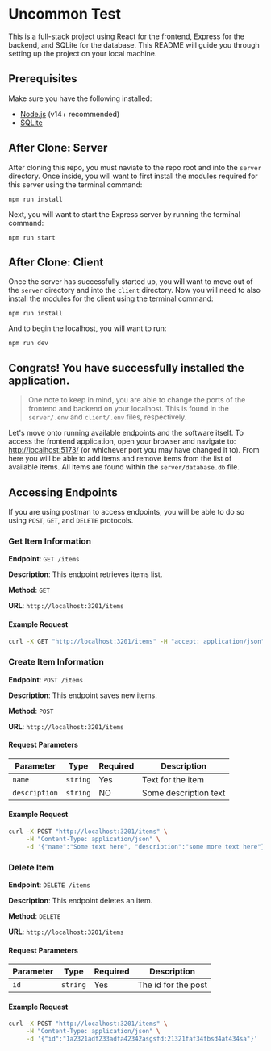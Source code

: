 # Uncommon Test

This is a full-stack project using React for the frontend, Express for the backend, and SQLite for the database. This README will guide you through setting up the project on your local machine.

## Prerequisites

Make sure you have the following installed:

- [Node.js](https://nodejs.org/) (v14+ recommended)
- [SQLite](https://www.sqlite.org/download.html)

## After Clone: Server
After cloning this repo, you must naviate to the repo root and into the `server` directory. Once inside, you will want to first install the modules required for this server using the terminal command:

```
npm run install
```
Next, you will want to start the Express server by running the terminal command:
```
npm run start
```
## After Clone: Client
Once the server has successfully started up, you will want to move out of the `server` directory and into the `client` directory. Now you will need to also install the modules for the client using the terminal command:
```
npm run install
```
And to begin the localhost, you will want to run:
```
npm run dev
```
## Congrats! You have successfully installed the application.

> One note to keep in mind, you are able to change the ports of the frontend and backend on your localhost. This is found in the `server/.env` and `client/.env` files, respectively.

Let's move onto running available endpoints and the software itself. To access the frontend application, open your browser and navigate to: [http://localhost:5173/](http://localhost:5173/) (or whichever port you may have changed it to). From here you will be able to add items and remove items from the list of available items. All items are found within the `server/database.db` file.

## Accessing Endpoints
If you are using postman to access endpoints, you will be able to do so using `POST`, `GET`, and `DELETE` protocols.

### Get Item Information

**Endpoint**: `GET /items`

**Description**: This endpoint retrieves items list.

**Method**: `GET`

**URL**: `http://localhost:3201/items`

#### Example Request

```bash
curl -X GET "http://localhost:3201/items" -H "accept: application/json"
```

### Create Item Information

**Endpoint**: `POST /items`

**Description**: This endpoint saves new items.

**Method**: `POST`

**URL**: `http://localhost:3201/items`

#### Request Parameters

| Parameter | Type     | Required | Description                       |
|-----------|----------|----------|-----------------------------------|
| `name`  | `string` | Yes      | Text for the item |
| `description`  | `string` | NO      | Some description text |

#### Example Request

```bash
curl -X POST "http://localhost:3201/items" \
     -H "Content-Type: application/json" \
     -d '{"name":"Some text here", "description":"some more text here"}'
```

### Delete Item

**Endpoint**: `DELETE /items`

**Description**: This endpoint deletes an item.

**Method**: `DELETE`

**URL**: `http://localhost:3201/items`

#### Request Parameters

| Parameter | Type     | Required | Description                       |
|-----------|----------|----------|-----------------------------------|
| `id`  | `string` | Yes      | The id for the post |

#### Example Request

```bash
curl -X POST "http://localhost:3201/items" \
     -H "Content-Type: application/json" \
     -d '{"id":"1a2321adf233adfa42342asgsfd:21321faf34fbsd4at434sa"}'
```
